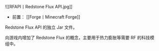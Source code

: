 ![[RFAPI丨Redstone Flux API.jpg]]
- 前置：
 [[Forge丨Minecraft Forge]]

Redstone Flux API 的独立 Jar 文件。 

向游戏内增加了 Redstone Flux 的概念，主要用于热力膨胀等需要 RF 的科技模组中。